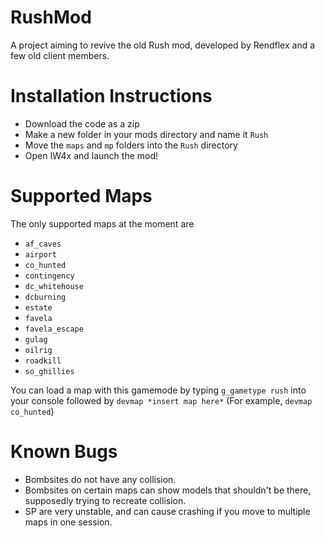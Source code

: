 # RushMod
A project aiming to revive the old Rush mod, developed by Rendflex and a few old client members.

# Installation Instructions
- Download the code as a zip
- Make a new folder in your mods directory and name it ``Rush``
- Move the ``maps`` and ``mp`` folders into the ``Rush`` directory
- Open IW4x and launch the mod!

# Supported Maps

The only supported maps at the moment are
- ``af_caves``
- ``airport``
- ``co_hunted``
- ``contingency``
- ``dc_whitehouse``
- ``dcburning``
- ``estate``
- ``favela``
- ``favela_escape``
- ``gulag``
- ``oilrig``
- ``roadkill``
- ``so_ghillies``

You can load a map with this gamemode by typing ``g_gametype rush`` into your console followed by ``devmap *insert map here*`` (For example, ``devmap co_hunted``)

# Known Bugs
- Bombsites do not have any collision.
- Bombsites on certain maps can show models that shouldn't be there, supposedly trying to recreate collision.
- SP are very unstable, and can cause crashing if you move to multiple maps in one session.
